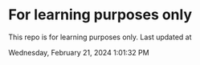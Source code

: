 # For learning purposes only
This repo is for learning purposes only.
Last updated at

Wednesday, February 21, 2024 1:01:32 PM

